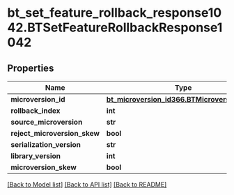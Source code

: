 # bt_set_feature_rollback_response1042.BTSetFeatureRollbackResponse1042

## Properties
Name | Type | Description | Notes
------------ | ------------- | ------------- | -------------
**microversion_id** | [**bt_microversion_id366.BTMicroversionId366**](BTMicroversionId366.md) |  | [optional] 
**rollback_index** | **int** |  | [optional] 
**source_microversion** | **str** |  | [optional] 
**reject_microversion_skew** | **bool** |  | [optional] 
**serialization_version** | **str** |  | [optional] 
**library_version** | **int** |  | [optional] 
**microversion_skew** | **bool** |  | [optional] 

[[Back to Model list]](../README.md#documentation-for-models) [[Back to API list]](../README.md#documentation-for-api-endpoints) [[Back to README]](../README.md)


